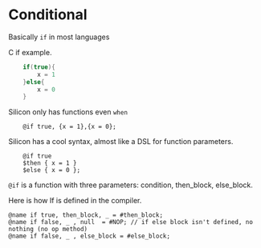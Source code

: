# Conditional

Basically `if` in most languages

C if example.

```c
    if(true){
        x = 1
    }else{
        x = 0
    }
```

Silicon only has functions even `when`

```silicon
    @if true, {x = 1},{x = 0};
```

Silicon has a cool syntax, almost like a DSL for function parameters.

```silicon
    @if true
    $then { x = 1 }
    $else { x = 0 };
```

`@if` is a function with three parameters: condition, then_block, else_block.

Here is how If is defined in the compiler.

```silicon
@name if true, then_block, _ = #then_block;
@name if false, _ , null  = #NOP; // if else block isn't defined, no nothing (no op method)
@name if false, _ , else_block = #else_block;
```
